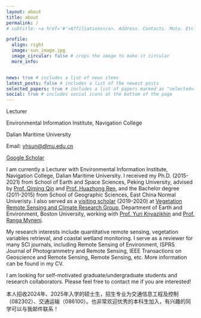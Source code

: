 ```yaml
---
layout: about
title: about
permalink: /
# subtitle: <a href='#'>Affiliations</a>. Address. Contacts. Moto. Etc.

profile:
  align: right
  image: sun_image.jpg
  image_circular: false # crops the image to make it circular
  more_info: 


news: true # includes a list of news items
latest_posts: false # includes a list of the newest posts
selected_papers: true # includes a list of papers marked as "selected={true}"
social: true # includes social icons at the bottom of the page
---
```


Lecturer

Environmental Information Institute, Navigation College

Dalian Maritime University

Email: yhsun@dlmu.edu.cn

[Google Scholar](https://scholar.google.com/citations?user=RLSzSd0AAAAJ&hl)

I am currently a Lecturer with Environmental Information Institute, Navigation College, Dalian Maritime University. I received my Ph.D. (2015-2021) from School of Earth and Space Sciences, Peking University, advised by [Prof. Qiming Qin](https://irsgis.pku.edu.cn/ls/gis1111/qqm/index.htm) and [Prof. Huazhong Ren](https://irsgis.pku.edu.cn/ls/gis1111/rhz/index.htm), and the Bachelor degree (2011-2015) from School of Geographic Sciences, East China Normal Univeristy. I also served as a [visiting scholar](https://sites.bu.edu/cliveg/people/visiting-scholars-2/yuanheng-sun/) (2019-2020) at [Vegetation Remote Sensing and Climate Research Group](https://sites.bu.edu/cliveg/), Department of Earth and Environment, Boston University, working with [Prof. Yuri Knyazikhin](https://sites.bu.edu/cliveg/people/professors/prof-yuri-knyazikhin/) and [Prof. Ranga Myneni](https://sites.bu.edu/cliveg/people/professors/prof-ranga-b-myneni/).

My research interests include quantitative remote sensing, vegetation variables retrieval, and coastal wetland monitoring. I serve as a reviewer for many SCI journals, including Remote Sensing of Environment, ISPRS Journal of Photogrammetry and Remote Sensing, IEEE Transactions on Geoscience and Remote Sensing, Remote Sensing, etc. More information can be found in my CV.

I am looking for self-motivated graduate/undergraduate students and research collaborators. Please feel free to contact me if you are interested!

本人招收2024年、2025年入学的硕士生，招生专业为交通信息工程及控制（082302）、交通运输（086100）。也非常欢迎优秀的本科生加入，有兴趣的同学可以与我邮件联系！


